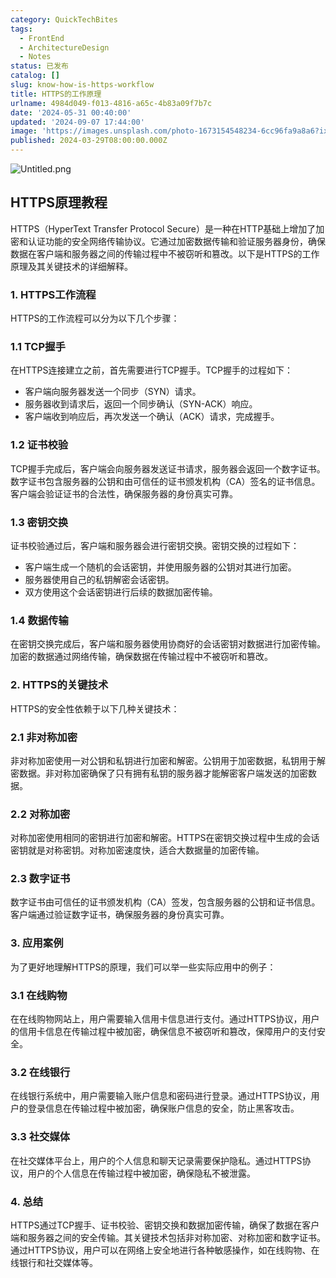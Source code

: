 ```yaml
---
category: QuickTechBites
tags:
  - FrontEnd
  - ArchitectureDesign
  - Notes
status: 已发布
catalog: []
slug: know-how-is-https-workflow
title: HTTPS的工作原理
urlname: 4984d049-f013-4816-a65c-4b83a09f7b7c
date: '2024-05-31 00:40:00'
updated: '2024-09-07 17:44:00'
image: 'https://images.unsplash.com/photo-1673154548234-6cc96fa9a8a6?ixlib=rb-4.0.3&q=85&fm=jpg&crop=entropy&cs=srgb'
published: 2024-03-29T08:00:00.000Z
---
```


![Untitled.png](https://prod-files-secure.s3.us-west-2.amazonaws.com/5d24fe63-e567-4804-86f9-9fdc62e13082/2950c759-0255-4c0a-becc-122aae8c82c0/Untitled.png?X-Amz-Algorithm=AWS4-HMAC-SHA256&X-Amz-Content-Sha256=UNSIGNED-PAYLOAD&X-Amz-Credential=ASIAZI2LB466TICET7UB%2F20250320%2Fus-west-2%2Fs3%2Faws4_request&X-Amz-Date=20250320T213257Z&X-Amz-Expires=3600&X-Amz-Security-Token=IQoJb3JpZ2luX2VjED0aCXVzLXdlc3QtMiJHMEUCIQCUkvKrfQXcniFAR9RGIHmVpe308ZTt2Qlew5BkqRbVUgIgBKj1k6uwNxKUEG4UjqzjNuO%2B%2FBmNCwdz8oLNCLdQdq4qiAQIlv%2F%2F%2F%2F%2F%2F%2F%2F%2F%2FARAAGgw2Mzc0MjMxODM4MDUiDLWk54uRl46dMYTSpircA6VvFV5DfKPJRvYqhWbuOFvtcTUp8z9PiEbkpS3UeeQoNLY2ncz%2B5totrwSBcKZLPrZQAGBAH4qGdLvH8jvhg14NuNPeg2KClvU440i3LfDRnTRVmdGgbiPZYe12VhxQKVXtouvBp32Yn2VgxCE5YxLGejq6f2KiiQTekyb7PlI%2B0qh7%2Bi4MGpPobxvgg62Mkk1kOr0FVAq5oZ8soq%2BkXgHKMJw5gFM%2BktPVOE7IHYRcB9YxMB7g1GkeBys0Mwsj6KmifAUwhjZuTp%2BMGKd75fkCA2vmXWcyrLIn4H3JOXzbjZn%2Bd%2Fkpe60hdwgAUjTw7JmPqS%2Bjp8CLMYPU3wgs%2BsJt7Pb9TIqAgonJcJDcm9usn9PHF0MkGrcx8nAXVRzSX%2BwKSgswZXp7lgrdkYrSZLBB62MI4chpfrZhGZ8Rk2a27nXRgf7WhW17PJ6VvZ0B0B6dgnVENqg%2B9zg%2FO0GiYuTjuHoP3KGvrDp8Y%2FUsrzPAFXQSyTSTkv9b2r2MfJfHr1g3r%2Fq68HlC8HZv37o3kEC98XASgyx0ITsfcpGu6Jr8Y%2BAwCLr%2FJvXPNuFIxnZcqG6Pr9AtVG2KrJdVmAVzrIWBqGJwp15J2faWN0E9FcOzoO1WvrNJvuK83pPOMNaE8r4GOqUBmIwz3suafKBi6B%2FZVOlPXRoTSpHzab0lfeynqkQnu%2ByfmXynD28DksCaZZAdyyyrhbKzEpbc%2FUpXTW0Yj7oQXv8G8woJtFFw%2FA%2FSZ0IL50v1vZ2DJ9Ce1Zm1FdXVev%2BjZgWiiLaPBzpkDUvPaKqyaJEtLEoChCQp%2Ffxie9reYCxo3BtHdfNMadfi5C7qj2A%2FtiDpr%2FPqRacUY2BSg40XgV%2BuBXx6&X-Amz-Signature=5ffd729ef336c378764a64b5e94c726ee98966731ed6cf317b2aeb11bce465b4&X-Amz-SignedHeaders=host&x-id=GetObject)


## HTTPS原理教程


HTTPS（HyperText Transfer Protocol Secure）是一种在HTTP基础上增加了加密和认证功能的安全网络传输协议。它通过加密数据传输和验证服务器身份，确保数据在客户端和服务器之间的传输过程中不被窃听和篡改。以下是HTTPS的工作原理及其关键技术的详细解释。


### 1. HTTPS工作流程


HTTPS的工作流程可以分为以下几个步骤：


### 1.1 TCP握手


在HTTPS连接建立之前，首先需要进行TCP握手。TCP握手的过程如下：

- 客户端向服务器发送一个同步（SYN）请求。
- 服务器收到请求后，返回一个同步确认（SYN-ACK）响应。
- 客户端收到响应后，再次发送一个确认（ACK）请求，完成握手。

### 1.2 证书校验


TCP握手完成后，客户端会向服务器发送证书请求，服务器会返回一个数字证书。数字证书包含服务器的公钥和由可信任的证书颁发机构（CA）签名的证书信息。客户端会验证证书的合法性，确保服务器的身份真实可靠。


### 1.3 密钥交换


证书校验通过后，客户端和服务器会进行密钥交换。密钥交换的过程如下：

- 客户端生成一个随机的会话密钥，并使用服务器的公钥对其进行加密。
- 服务器使用自己的私钥解密会话密钥。
- 双方使用这个会话密钥进行后续的数据加密传输。

### 1.4 数据传输


在密钥交换完成后，客户端和服务器使用协商好的会话密钥对数据进行加密传输。加密的数据通过网络传输，确保数据在传输过程中不被窃听和篡改。


### 2. HTTPS的关键技术


HTTPS的安全性依赖于以下几种关键技术：


### 2.1 非对称加密


非对称加密使用一对公钥和私钥进行加密和解密。公钥用于加密数据，私钥用于解密数据。非对称加密确保了只有拥有私钥的服务器才能解密客户端发送的加密数据。


### 2.2 对称加密


对称加密使用相同的密钥进行加密和解密。HTTPS在密钥交换过程中生成的会话密钥就是对称密钥。对称加密速度快，适合大数据量的加密传输。


### 2.3 数字证书


数字证书由可信任的证书颁发机构（CA）签发，包含服务器的公钥和证书信息。客户端通过验证数字证书，确保服务器的身份真实可靠。


### 3. 应用案例


为了更好地理解HTTPS的原理，我们可以举一些实际应用中的例子：


### 3.1 在线购物


在在线购物网站上，用户需要输入信用卡信息进行支付。通过HTTPS协议，用户的信用卡信息在传输过程中被加密，确保信息不被窃听和篡改，保障用户的支付安全。


### 3.2 在线银行


在线银行系统中，用户需要输入账户信息和密码进行登录。通过HTTPS协议，用户的登录信息在传输过程中被加密，确保账户信息的安全，防止黑客攻击。


### 3.3 社交媒体


在社交媒体平台上，用户的个人信息和聊天记录需要保护隐私。通过HTTPS协议，用户的个人信息在传输过程中被加密，确保隐私不被泄露。


### 4. 总结


HTTPS通过TCP握手、证书校验、密钥交换和数据加密传输，确保了数据在客户端和服务器之间的安全传输。其关键技术包括非对称加密、对称加密和数字证书。通过HTTPS协议，用户可以在网络上安全地进行各种敏感操作，如在线购物、在线银行和社交媒体等。

